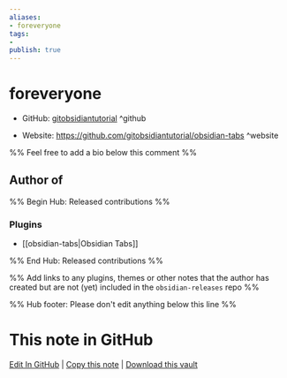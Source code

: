```yaml
---
aliases:
- foreveryone
tags:
- 
publish: true
---
```


# foreveryone

- GitHub: [gitobsidiantutorial](https://github.com/gitobsidiantutorial/) ^github
<!-- - Discord: `@` ^discord-->
- Website: <https://github.com/gitobsidiantutorial/obsidian-tabs> ^website
<!-- - [[Publish sites|Publish site]]: ^publish-->

%% Feel free to add a bio below this comment %%


## Author of

%% Begin Hub: Released contributions %%
### Plugins
- [[obsidian-tabs|Obsidian Tabs]]

%% End Hub: Released contributions %%

%% Add links to any plugins, themes or other notes that the author has created but are not (yet) included in the `obsidian-releases` repo %%

<!--
### Unlisted plugins
-->

<!--
### Others
-->

<!--
## Sponsor this author

- [[GitHub sponsors]]: [Sponsor @gitobsidiantutorial on GitHub Sponsors](https://github.com/sponsors/gitobsidiantutorial) ^github-sponsor
- [[Buy me a coffee]]: ^buy-me-a-coffee
- [[PayPal]]: ^paypal
- [[Patreon]]: ^patreon

-->

<!--
## Follow this author
-->

<!-- - [[YouTube Channels|On YouTube]]: <https://> ^youtube-->
<!-- - Twitter: <https://> ^twitter-->
<!-- - ... -->

%% Hub footer: Please don't edit anything below this line %%

# This note in GitHub

<span class="git-footer">[Edit In GitHub](https://github.dev/obsidian-community/obsidian-hub/blob/main/01%20-%20Community/People/gitobsidiantutorial.md "git-hub-edit-note") | [Copy this note](https://raw.githubusercontent.com/obsidian-community/obsidian-hub/main/01%20-%20Community/People/gitobsidiantutorial.md "git-hub-copy-note") | [Download this vault](https://github.com/obsidian-community/obsidian-hub/archive/refs/heads/main.zip "git-hub-download-vault") </span>

